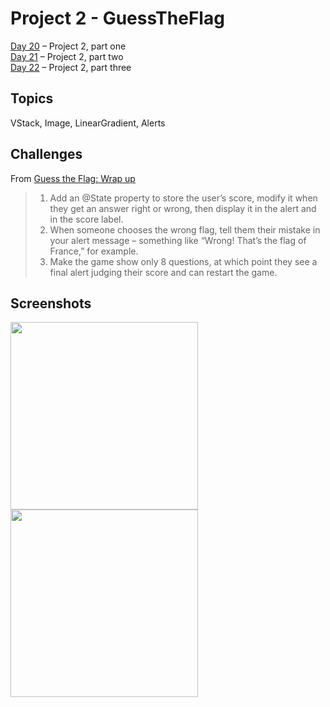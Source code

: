 # Project 2 - GuessTheFlag

[Day 20](https://www.hackingwithswift.com/100/swiftui/20) – Project 2, part one <br />
[Day 21](https://www.hackingwithswift.com/100/swiftui/21) – Project 2, part two <br />
[Day 22](https://www.hackingwithswift.com/100/swiftui/22) – Project 2, part three

## Topics

VStack, Image, LinearGradient, Alerts

## Challenges

From [Guess the Flag: Wrap up](https://www.hackingwithswift.com/books/ios-swiftui/guess-the-flag-wrap-up)
>1. Add an @State property to store the user’s score, modify it when they get an answer right or wrong, then display it in the alert and in the score label.
>2. When someone chooses the wrong flag, tell them their mistake in your alert message – something like “Wrong! That’s the flag of France,” for example.
>3. Make the game show only 8 questions, at which point they see a final alert judging their score and can restart the game.

## Screenshots

<img src="https://github.com/ivanov-mi/100-days-of-SwiftUI/assets/12073144/7da3e2ae-ba70-4301-b811-fb0dcd5385da" width="300">
<img src="https://github.com/ivanov-mi/100-days-of-SwiftUI/assets/12073144/5a8f7109-14b3-4a70-a95c-1f47d9d7461c" width="300">

